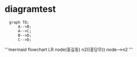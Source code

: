 # diagramtest

```mermaid
  graph TD;
      A-->B;
      A-->C;
      B-->D;
      C-->D;
```

'''mermaid
flowchart LR
node(홍길동)
n2((홍당무))
node-->n2
'''
